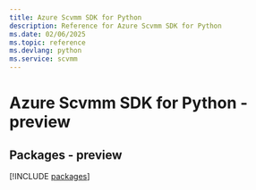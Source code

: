 ```yaml
---
title: Azure Scvmm SDK for Python
description: Reference for Azure Scvmm SDK for Python
ms.date: 02/06/2025
ms.topic: reference
ms.devlang: python
ms.service: scvmm
---
```

# Azure Scvmm SDK for Python - preview
## Packages - preview
[!INCLUDE [packages](scvmm-index.md)]